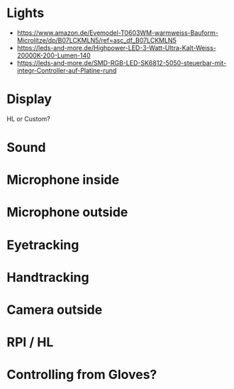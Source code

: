 # Lights
- https://www.amazon.de/Evemodel-T0603WM-warmweiss-Bauform-Microlitze/dp/B07LCKMLN5/ref=asc_df_B07LCKMLN5
- https://leds-and-more.de/Highpower-LED-3-Watt-Ultra-Kalt-Weiss-20000K-200-Lumen-140
- https://leds-and-more.de/SMD-RGB-LED-SK6812-5050-steuerbar-mit-integr-Controller-auf-Platine-rund

# Display
HL or Custom?

# Sound


# Microphone inside

# Microphone outside

# Eyetracking

# Handtracking

# Camera outside

# RPI / HL

# Controlling from Gloves?
